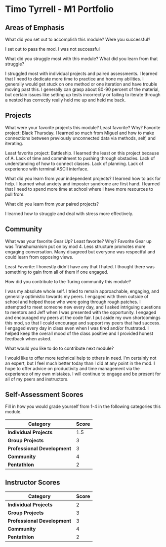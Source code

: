 # Timo Tyrrell - M1 Portfolio

## Areas of Emphasis

What did you set out to accomplish this module? Were you successful?

I set out to pass the mod. I was not successful

What did you struggle most with this module? What did you learn from that struggle?

I struggled most with individual projects and paired assessments. I learned that I need to dedicate more time to practice and hone my abilities. I generally would get stuck on one method or one iteration and have trouble moving past this. I generally can grasp about 80-90 percent of the material, but certain issues like setting up tests incorrectly or failing to iterate through a nested has correctly really held me up and held me back.

## Projects

What were your favorite projects this module? Least favorite? Why?
Favorite project: Black Thursday. I learned so much from Miguel and how to make connections between previously unconnected data via methods, self, and iterating.

Least favorite project: Battleship. I learned the least on this project because of A. Lack of time and commitment to pushing through obstacles. Lack of understanding of how to connect classes. Lack of planning. Lack of experience with terminal ASCII interface.

What did you learn from your independent projects?
I learned how to ask for help. I learned what anxiety and imposter syndrome are first hand. I learned that I need to spend more time at school where I have more resources to pull from.

What did you learn from your paired projects?

I learned how to struggle and deal with stress more effectively.

## Community

What was your favorite Gear Up? Least favorite? Why?
Favorite Gear up was Transhumanism put on by mod 4. Less structure promotes more engaging conversation. Many disagreed but everyone was respectful and could learn from opposing views.

Least Favorite: I honestly didn't have any that I hated. I thought there was something to gain from all of them if one engaged.

How did you contribute to the Turing community this module?

I was my absolute whole self. I tried to remain approachable, engaging, and generally optimistic towards my peers. I engaged with them outside of school and helped those who were going through rough patches. I attempted to meet someone new every day, and I asked intriguing questions to mentors and Jeff when I was presented with the opportunity. I engaged and encouraged my peers at the code fair. I put aside my own shortcomings this mod, so that I could encourage and support my peers that had success. I engaged every day in class even when I was tired and/or frustrated. I helped keep the overall mood of the class positive and I provided honest feedback when asked.

What would you like to do to contribute next module?

I would like to offer more technical help to others in need. I'm certainly not an expert, but I feel much better today than I did at any point in the mod. I hope to offer advice on productivity and time management via the experience of my own mistakes. I will continue to engage and be present for all of my peers and instructors. 

## Self-Assessment Scores

Fill in how you would grade yourself from 1-4 in the following categories this module.

| Category                     | Score |
| -----------------------------| ----- |
| **Individual Projects**      |   1.5 |
| **Group Projects**           |   3   |
| **Professional Development** |   3   |
| **Community**                |   4   |
| **Pentathlon**               |   2   |

## Instructor Scores  

| Category                     | Score |
| -----------------------------| ----- |
| **Individual Projects**      |   2 |
| **Group Projects**           |   3   |
| **Professional Development** |   3   |
| **Community**                |   4   |
| **Pentathlon**               |   2   |
